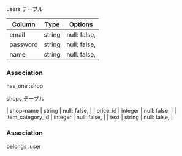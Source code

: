 users テーブル

| Column     | Type       | Options                        |
| ------     | ---------- | ------------------------------ |
| email      | string     | null: false,                   |
| password   | string     | null: false,                   |
| name       | string     | null: false,                   |

### Association
has_one :shop

shops テーブル

| shop-name        | string     | null: false,                   |
| price_id         | integer    | null: false,                   |
| item_category_id | integer    | null: false,                   |
| text             | string     | null: false,                   |

### Association
belongs :user